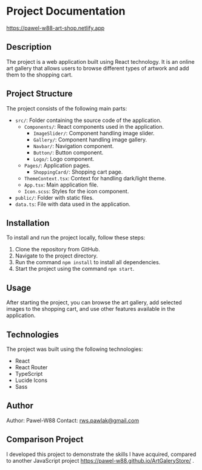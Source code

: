 # Project Documentation
https://pawel-w88-art-shop.netlify.app
## Description
The project is a web application built using React technology. It is an online art gallery that allows users to browse different types of artwork and add them to the shopping cart.

## Project Structure
The project consists of the following main parts:
- `src/`: Folder containing the source code of the application.
  - `Components/`: React components used in the application.
    - `ImageSlider/`: Component handling image slider.
    - `Gallery/`: Component handling image gallery.
    - `Navbar/`: Navigation component.
    - `Button/`: Button component.
    - `Logo/`: Logo component.
  - `Pages/`: Application pages.
    - `ShoppingCard/`: Shopping cart page.
  - `ThemeContext.tsx`: Context for handling dark/light theme.
  - `App.tsx`: Main application file.
  - `Icon.scss`: Styles for the icon component.
- `public/`: Folder with static files.
- `data.ts`: File with data used in the application.

## Installation
To install and run the project locally, follow these steps:
1. Clone the repository from GitHub.
2. Navigate to the project directory.
3. Run the command `npm install` to install all dependencies.
4. Start the project using the command `npm start`.

## Usage
After starting the project, you can browse the art gallery, add selected images to the shopping cart, and use other features available in the application.

## Technologies
The project was built using the following technologies:
- React
- React Router
- TypeScript
- Lucide Icons
- Sass

## Author
Author: Pawel-W88
Contact: rws.pawlak@gmail.com

## Comparison Project
I developed this project to demonstrate the skills I have acquired, compared to another JavaScript project https://pawel-w88.github.io/ArtGaleryStore/ .
